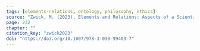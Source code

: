 ```yaml
---
tags: [elements-relations, ontology, philosophy, ethics]
source: "Zwick, M. (2023). Elements and Relations: Aspects of a Scientific Metaphysics (Vol. 35). Springer International Publishing."
page: 232
chapter: ""
citation_key: "zwick2023"
doi: "https://doi.org/10.1007/978-3-030-99403-7"
---
```


